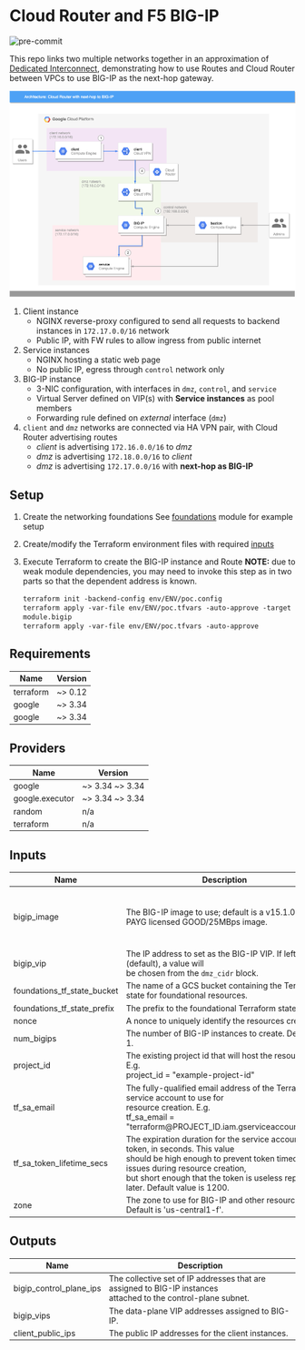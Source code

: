 # Cloud Router and F5 BIG-IP

![pre-commit](https://github.com/memes/f5-google-cloud-router-big-ip/workflows/pre-commit/badge.svg)

This repo links two multiple networks together in an approximation of
[Dedicated Interconnect](https://cloud.google.com/network-connectivity/docs/interconnect/concepts/dedicated-overview),
demonstrating how to use Routes and Cloud Router between
VPCs to use BIG-IP as the next-hop gateway.

![HLA](images/f5-google-cloud-router-big-ip.png)

1. Client instance
   * NGINX reverse-proxy configured to send all requests to backend instances in `172.17.0.0/16` network
   * Public IP, with FW rules to allow ingress from public internet
2. Service instances
   * NGINX hosting a static web page
   * No public IP, egress through `control` network only
3. BIG-IP instance
   * 3-NIC configuration, with interfaces in `dmz`, `control`, and `service`
   * Virtual Server defined on VIP(s) with **Service instances** as pool members
   * Forwarding rule defined on *external* interface (`dmz`)
4. `client` and `dmz` networks are connected via HA VPN pair, with Cloud Router advertising routes
   * *client* is advertising `172.16.0.0/16` to *dmz*
   * *dmz* is advertising `172.18.0.0/16` to *client*
   * *dmz* is advertising `172.17.0.0/16` with **next-hop as BIG-IP**

## Setup

1. Create the networking foundations
   See [foundations](/foundations) module for example setup
2. Create/modify the Terraform environment files with required [inputs](#inputs)
3. Execute Terraform to create the BIG-IP instance and Route
   **NOTE:** due to weak module dependencies, you may need to invoke this step as
   in two parts so that the dependent address is known.

   ```shell
   terraform init -backend-config env/ENV/poc.config
   terraform apply -var-file env/ENV/poc.tfvars -auto-approve -target module.bigip
   terraform apply -var-file env/ENV/poc.tfvars -auto-approve
   ```

<!-- markdownlint-disable no-inline-html -->
<!-- BEGINNING OF PRE-COMMIT-TERRAFORM DOCS HOOK -->
## Requirements

| Name | Version |
|------|---------|
| terraform | ~> 0.12 |
| google | ~> 3.34 |
| google | ~> 3.34 |

## Providers

| Name | Version |
|------|---------|
| google | ~> 3.34 ~> 3.34 |
| google.executor | ~> 3.34 ~> 3.34 |
| random | n/a |
| terraform | n/a |

## Inputs

| Name | Description | Type | Default | Required |
|------|-------------|------|---------|:--------:|
| bigip\_image | The BIG-IP image to use; default is a v15.1.0.4 PAYG licensed GOOD/25MBps image. | `string` | `"projects/f5-7626-networks-public/global/images/f5-bigip-15-1-0-4-0-0-6-payg-good-25mbps-200618231522"` | no |
| bigip\_vip | The IP address to set as the BIG-IP VIP. If left blank (default), a value will<br>be chosen from the `dmz_cidr` block. | `string` | `""` | no |
| foundations\_tf\_state\_bucket | The name of a GCS bucket containing the Terraform state for foundational resources. | `string` | n/a | yes |
| foundations\_tf\_state\_prefix | The prefix to the foundational Terraform state files. | `string` | n/a | yes |
| nonce | A nonce to uniquely identify the resources created. | `string` | n/a | yes |
| num\_bigips | The number of BIG-IP instances to create. Default is 1. | `number` | `1` | no |
| project\_id | The existing project id that will host the resources. E.g.<br>project\_id = "example-project-id" | `string` | n/a | yes |
| tf\_sa\_email | The fully-qualified email address of the Terraform service account to use for<br>resource creation. E.g.<br>tf\_sa\_email = "terraform@PROJECT\_ID.iam.gserviceaccount.com" | `string` | n/a | yes |
| tf\_sa\_token\_lifetime\_secs | The expiration duration for the service account token, in seconds. This value<br>should be high enough to prevent token timeout issues during resource creation,<br>but short enough that the token is useless replayed later. Default value is 1200. | `number` | `1200` | no |
| zone | The zone to use for BIG-IP and other resources. Default is 'us-central1-f'. | `string` | `"us-central1-f"` | no |

## Outputs

| Name | Description |
|------|-------------|
| bigip\_control\_plane\_ips | The collective set of IP addresses that are assigned to BIG-IP instances<br>attached to the control-plane subnet. |
| bigip\_vips | The data-plane VIP addresses assigned to BIG-IP. |
| client\_public\_ips | The public IP addresses for the client instances. |

<!-- END OF PRE-COMMIT-TERRAFORM DOCS HOOK -->
<!-- markdownlint-enable no-inline-html -->
